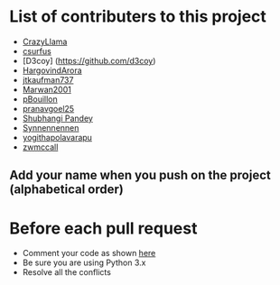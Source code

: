 # List of contributers to this project
* [CrazyLlama](https://github.com/CrazyLlama)
* [csurfus](https://github.com/csurfus)
* [D3coy] (https://github.com/d3coy)
* [HargovindArora](https://github.com/HargovindArora)
* [jtkaufman737](https://github.com/jtkaufman737)
* [Marwan2001](https://github.com/Marwan2001)
* [pBouillon](https://github.com/pBouillon)
* [pranavgoel25](https://github.com/pranavgoel25)
* [Shubhangi Pandey](https://github.com/meshubhangi)
* [Synnennennen](https://github.com/Synnennennen)
* [yogithapolavarapu](https://github.com/yogithapolavarapu)
* [zwmccall](https://github.com/zwmccall)

## Add your name when you push on the project (alphabetical order)

# Before each pull request
* Comment your code as shown [here](https://google.github.io/styleguide/pyguide.html)
* Be sure you are using Python 3.x
* Resolve all the conflicts
